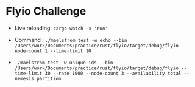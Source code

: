 # Flyio Challenge

- Live reloading: `cargo watch -x 'run'`

- Command : `./maelstrom test -w echo --bin /Users/work/Documents/practice/rust/flyio/target/debug/flyio --node-count 1 --time-limit 10`

- `./maelstrom test -w unique-ids --bin /Users/work/Documents/practice/rust/flyio/target/debug/flyio --time-limit 30 --rate 1000 --node-count 3 --availability total --nemesis partition`
